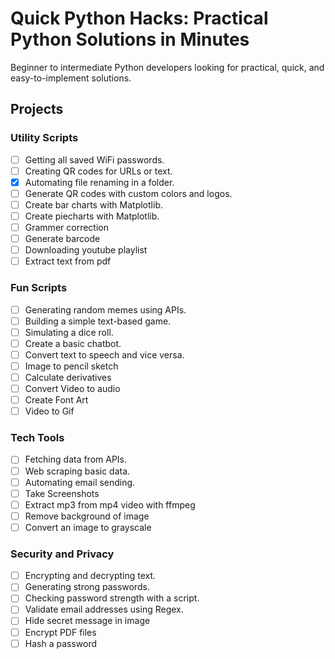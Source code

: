 # Quick Python Hacks: Practical Python Solutions in Minutes

Beginner to intermediate Python developers looking for practical, quick, and easy-to-implement solutions.

## Projects

### Utility Scripts

- [ ] Getting all saved WiFi passwords.
- [ ] Creating QR codes for URLs or text.
- [x] Automating file renaming in a folder.
- [ ] Generate QR codes with custom colors and logos.
- [ ] Create bar charts with Matplotlib.
- [ ] Create piecharts with Matplotlib.
- [ ] Grammer correction
- [ ] Generate barcode
- [ ] Downloading youtube playlist
- [ ] Extract text from pdf

### Fun Scripts

- [ ] Generating random memes using APIs.
- [ ] Building a simple text-based game.
- [ ] Simulating a dice roll.
- [ ] Create a basic chatbot.
- [ ] Convert text to speech and vice versa.
- [ ] Image to pencil sketch
- [ ] Calculate derivatives
- [ ] Convert Video to audio
- [ ] Create Font Art
- [ ] Video to Gif

### Tech Tools

- [ ] Fetching data from APIs.
- [ ] Web scraping basic data.
- [ ] Automating email sending.
- [ ] Take Screenshots
- [ ] Extract mp3 from mp4 video with ffmpeg
- [ ] Remove background of image
- [ ] Convert an image to grayscale

### Security and Privacy

- [ ] Encrypting and decrypting text.
- [ ] Generating strong passwords.
- [ ] Checking password strength with a script.
- [ ] Validate email addresses using Regex.
- [ ] Hide secret message in image
- [ ] Encrypt PDF files
- [ ] Hash a password
